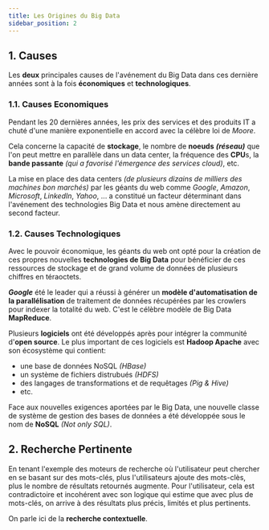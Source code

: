 ```yaml
---
title: Les Origines du Big Data
sidebar_position: 2
---
```


## 1. Causes

Les **deux** principales causes de l'avénement du Big Data dans ces dernière années sont à la fois **économiques** et **technologiques**.

### 1.1. Causes Economiques

Pendant les 20 dernières années, les prix des services et des produits IT a chuté d'une manière exponentielle en accord avec la célèbre loi de _Moore_.

Cela concerne la capacité de **stockage**, le nombre de **noeuds** **_(réseau)_** que l'on peut mettre en parallèle dans un data center, la fréquence des **CPU**s, la **bande passante** _(qui a favorisé l'émergence des services cloud)_, etc.

La mise en place des data centers _(de plusieurs dizains de milliers des machines bon marchés)_ par les géants du web comme _Google_, _Amazon_, _Microsoft_, _LinkedIn_, _Yahoo_, ... a constitué un facteur déterminant dans l'avénement des technologies Big Data et nous amène directement au second facteur.

### 1.2. Causes Technologiques

Avec le pouvoir économique, les géants du web ont opté pour la création de ces propres nouvelles **technologies de Big Data** pour bénéficier de ces ressources de stockage et de grand volume de données de plusieurs chiffres en téraoctets.

_**Google**_ été le leader qui a réussi à générer un **modèle d'automatisation de la parallélisation** de traitement de données récupérées par les crowlers pour indexer la totalité du web. C'est le célèbre modèle de Big Data **MapReduce**.

Plusieurs **logiciels** ont été développés après pour intégrer la communité d'**open source**. Le plus important de ces logiciels est **Hadoop Apache** avec son écosystème qui contient:

- une base de données NoSQL _(HBase)_
- un système de fichiers distrubués _(HDFS)_
- des langages de transformations et de requêtages _(Pig & Hive)_
- etc.

Face aux nouvelles exigences aportées par le Big Data, une nouvelle classe de système de gestion des bases de données a été développée sous le nom de **NoSQL** _(Not only SQL)_.

## 2. Recherche Pertinente

En tenant l'exemple des moteurs de recherche où l'utilisateur peut chercher en se basant sur des mots-clés, plus l'utilisateurs ajoute des mots-clès, plus le nombre de résultats retournés augmente. Pour l'utilisateur, cela est contradictoire et incohérent avec son logique qui estime que avec plus de mots-clés, on arrive à des résultats plus précis, limités et plus pertinents.

On parle ici de la **recherche contextuelle**.
